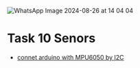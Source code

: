 ![WhatsApp Image 2024-08-26 at 14 04 04](https://github.com/user-attachments/assets/8b77e149-1269-42aa-aa3e-a6b51eb5d1a0)
# Task 10 Senors
* [connet arduino with MPU6050 by I2C](https://github.com/OMRTAREK/MIA/blob/Sensors/MPU6050.ino)
